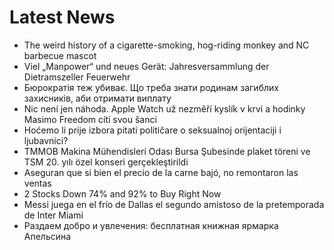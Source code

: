 # Latest News
-  The weird history of a cigarette-smoking, hog-riding monkey and NC barbecue mascot
-  Viel „Manpower“ und neues Gerät: Jahresversammlung der Dietramszeller Feuerwehr
-  Бюрократія теж убиває. Що треба знати родинам загиблих захисників, аби отримати виплату
-  Nic není jen náhoda. Apple Watch už nezměří kyslík v krvi a hodinky Masimo Freedom cítí svou šanci
-  Hoćemo li prije izbora pitati političare o seksualnoj orijentaciji i ljubavnici?
-  TMMOB Makina Mühendisleri Odası Bursa Şubesinde plaket töreni ve TSM 20. yılı özel konseri gerçekleştirildi
-  Aseguran que si bien el precio de la carne bajó, no remontaron las ventas
-  2 Stocks Down 74% and 92% to Buy Right Now
-  Messi juega en el frío de Dallas el segundo amistoso de la pretemporada de Inter Miami
-  Раздаем добро и увлечения: бесплатная книжная ярмарка Апельсина
